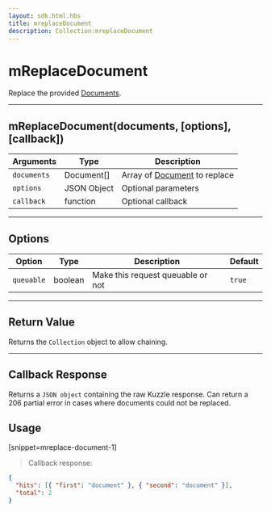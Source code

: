 ```yaml
---
layout: sdk.html.hbs
title: mreplaceDocument
description: Collection:mreplaceDocument
---
```


# mReplaceDocument

Replace the provided [Documents](/sdk-reference/php/3/document/).

---

## mReplaceDocument(documents, [options], [callback])

| Arguments   | Type        | Description                                                    |
| ----------- | ----------- | -------------------------------------------------------------- |
| `documents` | Document[]  | Array of [Document](/sdk-reference/php/3/document/) to replace |
| `options`   | JSON Object | Optional parameters                                            |
| `callback`  | function    | Optional callback                                              |

---

## Options

| Option     | Type    | Description                       | Default |
| ---------- | ------- | --------------------------------- | ------- |
| `queuable` | boolean | Make this request queuable or not | `true`  |

---

## Return Value

Returns the `Collection` object to allow chaining.

---

## Callback Response

Returns a `JSON object` containing the raw Kuzzle response.
Can return a 206 partial error in cases where documents could not be replaced.

## Usage

[snippet=mreplace-document-1]

> Callback response:

```json
{
  "hits": [{ "first": "document" }, { "second": "document" }],
  "total": 2
}
```
